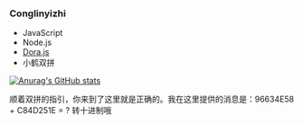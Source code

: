 ### Conglinyizhi

- JavaScript
- Node.js
- [Dora.js](https://github.com/Dorajs/docs)
- 小鹤双拼



[![Anurag's GitHub stats](https://github-readme-stats.vercel.app/api?username=conglinyizhi)](https://github.com/anuraghazra/github-readme-stats)

顺着双拼的指引，你来到了这里就是正确的。我在这里提供的消息是：96634E58 +  C84D251E = ? 转十进制哦
